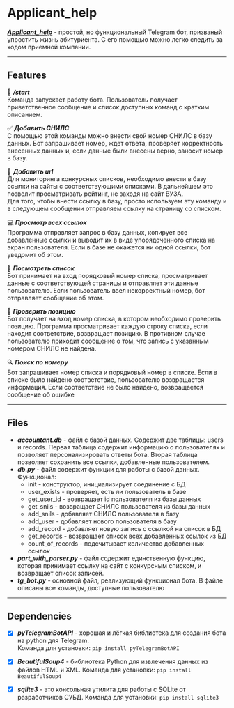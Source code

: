 # Applicant_help
[***Applicant_help***](https://t.me/Applicant_helpBot) - простой, но функциональный Telegram бот, призваный упростить жизнь абитуриента. С его помощью можно легко следить за ходом приемной компании.

____

## Features
:triangular_flag_on_post: ***/start*** \
Команда запускает работу бота. Пользователь получает приветственное сообщение и список доступных команд с кратким описанием.

:white_check_mark: ***Добавить СНИЛС*** \
С помощью этой команды можно внести свой номер СНИЛС в базу данных. Бот запрашивает номер, ждет ответа, проверяет корректность внесенных данных и, если данные были внесены верно, заносит номер в базу.

:link: ***Добавить url*** \
Для мониторинга конкурсных списков, необходимо внести в базу ссылки на сайты с соответствующими списками. В дальнейшем это позволит просматривать рейтинг, не заходя на сайт ВУЗА. \
Для того, чтобы внести ссылку в базу, просто используем эту команду и в следующем сообщении отправляем ссылку на страницу со списком.

:computer: ***Просмотр всех ссылок*** \
Программа отправляет запрос в базу данных, копирует все добавленные ссылки и выводит их в виде упорядоченного списка на экран пользователя. Если в базе не окажется ни одной ссылки, бот уведомит об этом.

:page_facing_up: ***Посмотреть список*** \
Бот принимает на вход порядковый номер списка, просматривает данные с соответствующей страницы и отправляет эти данные пользователю. Если пользователь ввел некорректный номер, бот отправляет сообщение об этом.

:round_pushpin: ***Проверить позицию*** \
Бот получает на вход номер списка, в котором необходимо проверить позицию. Программа просматривает каждую строку списка, если находит соответствие, возвращает позицию. В противном случае пользователю приходит сообщение о том, что запись с указанным номером СНИЛС не найдена.

:mag: ***Поиск по номеру*** \
Бот запрашивает номер списка и порядковый номер в списке. Если в списке было найдено соответствие, пользователю возвращается информация. Если соответствие не было найдено, возвращается сообщение об ошибке

___

## Files
+ ***accountant.db*** - файл с базой данных. Содержит две таблицы: users и records. Первая таблица содержит информацию о пользователях и позволяет персонализировать ответы бота. Вторая таблица позволяет сохранить все ссылки, добавленные пользователем.
+ ***db.py*** - файл содержит функции для работы с базой данных. \
  Функционал:
  + init - конструктор, инициализирует соединение с БД
  + user_exists - проверяет, есть ли пользователь в базе
  + get_user_id - возвращает id пользователя из базы данных
  + get_snils - возвращает СНИЛС пользователя из базы данных
  + add_snils - добавляет СНИЛС пользователя в базу
  + add_user - добавляет нового пользователя в базу
  + add_record - добавляет новую запись с ссылкой на список в БД
  + get_records - возвращает список всех добавленных ссылок из БД
  + count_of_records - подсчитывает количество добавленных ссылок
+ ***part_with_parser.py*** - файл содержит единственную функцию, которая принимает ссылку на сайт с конкурсным списком, и возвращает список записей.
+ ***tg_bot.py*** - основной файл, реализующий функционал бота. В файле описаны все команды, доступные пользователю

___
## Dependencies
- [X] ***pyTelegramBotAPI*** - хорошая и лёгкая библиотека для создания бота на python для Telegram. \
  Команда для установки: `pip install pyTelegramBotAPI`

- [X] ***BeautifulSoup4*** - библиотека Python для извлечения данных из файлов HTML и XML.
  Команда для установки: `pip install BeautifulSoup4`

- [X] ***sqlite3*** - это консольная утилита для работы с SQLite от разработчиков СУБД.
  Команда для установки: `pip install sqlite3`
